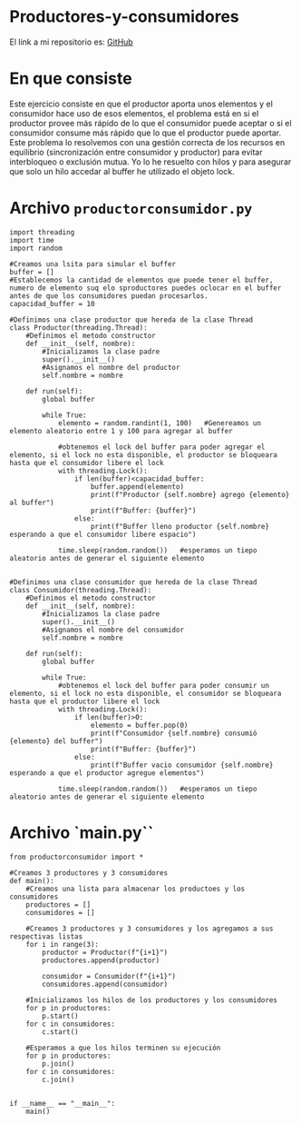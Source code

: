 # Productores-y-consumidores

El link a mi repositorio es: [GitHub](https://github.com/crltsnch/Productores-y-consumidores)

# En que consiste

Este ejercicio consiste en que el productor aporta unos elementos y el consumidor hace uso de esos elementos, el problema está en si el productor provee más rápido de lo que el consumidor puede aceptar o si el consumidor consume más rápido que lo que el productor puede aportar.
Este problema lo resolvemos con una gestión correcta de los recursos en equilibrio (sincronización entre consumidor y productor) para evitar interbloqueo o exclusión mutua. Yo lo he resuelto con hilos y para asegurar que solo un hilo accedar al buffer he utilizado el objeto lock.

# Archivo `productorconsumidor.py`

```
import threading
import time
import random

#Creamos una lsita para simular el buffer
buffer = []
#Establecemos la cantidad de elementos que puede tener el buffer, numero de elemento suq elo sproductores puedes oclocar en el buffer antes de que los consumidores puedan procesarlos.
capacidad_buffer = 10

#Definimos una clase productor que hereda de la clase Thread
class Productor(threading.Thread):
    #Definimos el metodo constructor
    def __init__(self, nombre):
        #Inicializamos la clase padre
        super().__init__()
        #Asignamos el nombre del productor
        self.nombre = nombre
    
    def run(self):
        global buffer

        while True:
            elemento = random.randint(1, 100)   #Genereamos un elemento aleatorio entre 1 y 100 para agregar al buffer

            #obtenemos el lock del buffer para poder agregar el elemento, si el lock no esta disponible, el productor se bloqueara hasta que el consumidor libere el lock
            with threading.Lock():
                if len(buffer)<capacidad_buffer:
                    buffer.append(elemento)
                    print(f"Productor {self.nombre} agrego {elemento} al buffer")
                    print(f"Buffer: {buffer}")
                else:
                    print(f"Buffer lleno productor {self.nombre} esperando a que el consumidor libere espacio")
        
            time.sleep(random.random())   #esperamos un tiepo aleatorio antes de generar el siguiente elemento


#Definimos una clase consumidor que hereda de la clase Thread
class Consumidor(threading.Thread):
    #Definimos el metodo constructor
    def __init__(self, nombre):
        #Inicializamos la clase padre
        super().__init__()
        #Asignamos el nombre del consumidor
        self.nombre = nombre
    
    def run(self):
        global buffer

        while True:
            #obtenemos el lock del buffer para poder consumir un elemento, si el lock no esta disponible, el consumidor se bloqueara hasta que el productor libere el lock
            with threading.Lock():
                if len(buffer)>0:
                    elemento = buffer.pop(0)
                    print(f"Consumidor {self.nombre} consumió {elemento} del buffer")
                    print(f"Buffer: {buffer}")
                else:
                    print(f"Buffer vacio consumidor {self.nombre} esperando a que el productor agregue elementos")
        
            time.sleep(random.random())   #esperamos un tiepo aleatorio antes de generar el siguiente elemento
```

# Archivo `main.py``

```
from productorconsumidor import *

#Creamos 3 productores y 3 consumidores
def main():
    #Creamos una lista para almacenar los productoes y los consumidores
    productores = []
    consumidores = []

    #Creamos 3 productores y 3 consumidores y los agregamos a sus respectivas listas
    for i in range(3):
        productor = Productor(f"{i+1}")
        productores.append(productor)

        consumidor = Consumidor(f"{i+1}")
        consumidores.append(consumidor)
    
    #Inicializamos los hilos de los productores y los consumidores
    for p in productores:
        p.start()
    for c in consumidores:
        c.start()

    #Esperamos a que los hilos terminen su ejecución
    for p in productores:
        p.join()
    for c in consumidores:
        c.join()


if __name__ == "__main__":
    main()

```

